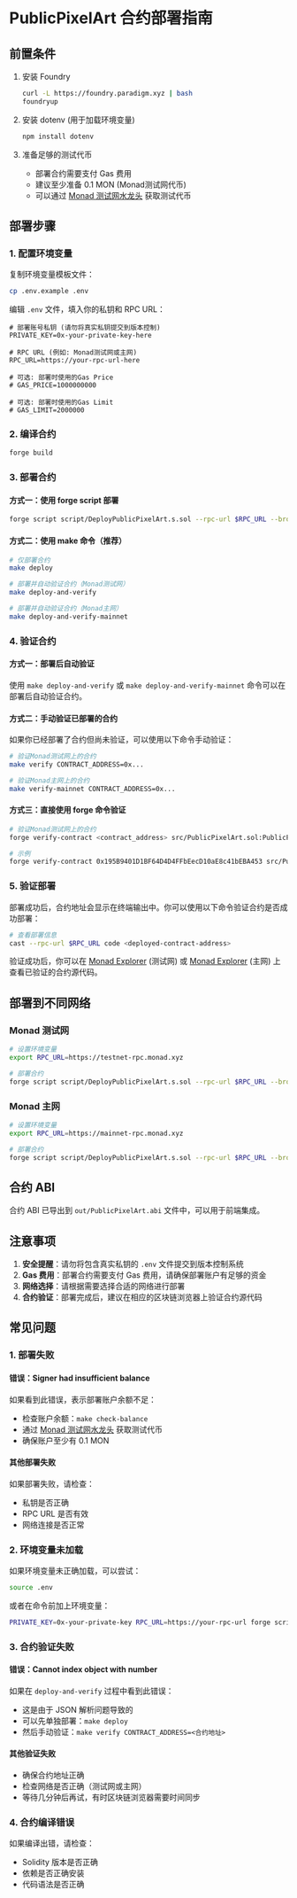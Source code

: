 # PublicPixelArt 合约部署指南

## 前置条件

1. 安装 Foundry
   ```bash
   curl -L https://foundry.paradigm.xyz | bash
   foundryup
   ```

2. 安装 dotenv (用于加载环境变量)
   ```bash
   npm install dotenv
   ```

3. 准备足够的测试代币
   - 部署合约需要支付 Gas 费用
   - 建议至少准备 0.1 MON (Monad测试网代币)
   - 可以通过 [Monad 测试网水龙头](https://faucet.testnet.monad.xyz/) 获取测试代币

## 部署步骤

### 1. 配置环境变量

复制环境变量模板文件：
```bash
cp .env.example .env
```

编辑 `.env` 文件，填入你的私钥和 RPC URL：
```env
# 部署账号私钥 (请勿将真实私钥提交到版本控制)
PRIVATE_KEY=0x-your-private-key-here

# RPC URL (例如: Monad测试网或主网)
RPC_URL=https://your-rpc-url-here

# 可选: 部署时使用的Gas Price
# GAS_PRICE=1000000000

# 可选: 部署时使用的Gas Limit
# GAS_LIMIT=2000000
```

### 2. 编译合约

```bash
forge build
```

### 3. 部署合约

#### 方式一：使用 forge script 部署

```bash
forge script script/DeployPublicPixelArt.s.sol --rpc-url $RPC_URL --broadcast --legacy
```

#### 方式二：使用 make 命令（推荐）

```bash
# 仅部署合约
make deploy

# 部署并自动验证合约（Monad测试网）
make deploy-and-verify

# 部署并自动验证合约（Monad主网）
make deploy-and-verify-mainnet
```

### 4. 验证合约

#### 方式一：部署后自动验证

使用 `make deploy-and-verify` 或 `make deploy-and-verify-mainnet` 命令可以在部署后自动验证合约。

#### 方式二：手动验证已部署的合约

如果你已经部署了合约但尚未验证，可以使用以下命令手动验证：

```bash
# 验证Monad测试网上的合约
make verify CONTRACT_ADDRESS=0x...

# 验证Monad主网上的合约
make verify-mainnet CONTRACT_ADDRESS=0x...
```

#### 方式三：直接使用 forge 命令验证

```bash
# 验证Monad测试网上的合约
forge verify-contract <contract_address> src/PublicPixelArt.sol:PublicPixelArt --chain 10143 --verifier sourcify --verifier-url https://sourcify-api-monad.blockvision.org

# 示例
forge verify-contract 0x195B9401D1BF64D4D4FFbEecD10aE8c41bEBA453 src/PublicPixelArt.sol:PublicPixelArt --chain 10143 --verifier sourcify --verifier-url https://sourcify-api-monad.blockvision.org
```

### 5. 验证部署

部署成功后，合约地址会显示在终端输出中。你可以使用以下命令验证合约是否成功部署：

```bash
# 查看部署信息
cast --rpc-url $RPC_URL code <deployed-contract-address>
```

验证成功后，你可以在 [Monad Explorer](https://testnet.monadexplorer.com/) (测试网) 或 [Monad Explorer](https://monadexplorer.com/) (主网) 上查看已验证的合约源代码。

## 部署到不同网络

### Monad 测试网

```bash
# 设置环境变量
export RPC_URL=https://testnet-rpc.monad.xyz

# 部署合约
forge script script/DeployPublicPixelArt.s.sol --rpc-url $RPC_URL --broadcast
```

### Monad 主网

```bash
# 设置环境变量
export RPC_URL=https://mainnet-rpc.monad.xyz

# 部署合约
forge script script/DeployPublicPixelArt.s.sol --rpc-url $RPC_URL --broadcast
```

## 合约 ABI

合约 ABI 已导出到 `out/PublicPixelArt.abi` 文件中，可以用于前端集成。

## 注意事项

1. **安全提醒**：请勿将包含真实私钥的 `.env` 文件提交到版本控制系统
2. **Gas 费用**：部署合约需要支付 Gas 费用，请确保部署账户有足够的资金
3. **网络选择**：请根据需要选择合适的网络进行部署
4. **合约验证**：部署完成后，建议在相应的区块链浏览器上验证合约源代码

## 常见问题

### 1. 部署失败

#### 错误：Signer had insufficient balance
如果看到此错误，表示部署账户余额不足：
- 检查账户余额：`make check-balance`
- 通过 [Monad 测试网水龙头](https://faucet.testnet.monad.xyz/) 获取测试代币
- 确保账户至少有 0.1 MON

#### 其他部署失败
如果部署失败，请检查：
- 私钥是否正确
- RPC URL 是否有效
- 网络连接是否正常

### 2. 环境变量未加载

如果环境变量未正确加载，可以尝试：
```bash
source .env
```

或者在命令前加上环境变量：
```bash
PRIVATE_KEY=0x-your-private-key RPC_URL=https://your-rpc-url forge script script/DeployPublicPixelArt.s.sol --rpc-url $RPC_URL --broadcast
```

### 3. 合约验证失败

#### 错误：Cannot index object with number
如果在 `deploy-and-verify` 过程中看到此错误：
- 这是由于 JSON 解析问题导致的
- 可以先单独部署：`make deploy`
- 然后手动验证：`make verify CONTRACT_ADDRESS=<合约地址>`

#### 其他验证失败
- 确保合约地址正确
- 检查网络是否正确（测试网或主网）
- 等待几分钟后再试，有时区块链浏览器需要时间同步

### 4. 合约编译错误

如果编译出错，请检查：
- Solidity 版本是否正确
- 依赖是否正确安装
- 代码语法是否正确